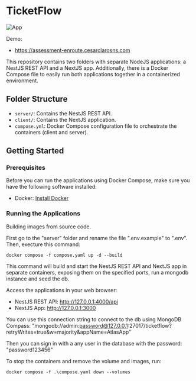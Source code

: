 # TicketFlow

![App](/.github/assets/ticketflow.gif)

Demo:

- https://assessment-enroute.cesarclarosns.com

This repository contains two folders with separate NodeJS applications: a NestJS REST API and a NextJS app. Additionally, there is a Docker Compose file to easily run both applications together in a containerized environment.

## Folder Structure

- `server/`: Contains the NestJS REST API.
- `client/`: Contains the NextJS application.
- `compose.yml`: Docker Compose configuration file to orchestrate the containers (client and server).

## Getting Started

### Prerequisites

Before you can run the applications using Docker Compose, make sure you have the following software installed:

- Docker: [Install Docker](https://docs.docker.com/get-docker/)

### Running the Applications

Building images from source code.

First go to the "server" folder and rename the file ".env.example" to ".env". Then, execture this command:

```
docker compose -f compose.yaml up -d --build
```

This command will build and start the NestJS REST API and NextJS app in separate containers, exposing them on the specified ports, run a mongodb instance and seed the db.

Access the applications in your web browser:

- NestJS REST API: http://127.0.0.1:4000/api
- NextJS App: http://127.0.0.1:3000

You can use this connection string to connect to the db using MongoDB Compass: "mongodb://admin:password@127.0.0.1:27017/ticketflow?retryWrites=true&w=majority&appName=AtlasApp"

Then you can sign in with a any user in the database with the password: "password123456"


To stop the containers and remove the volume and images, run:

```
docker compose -f .\compose.yaml down --volumes
```